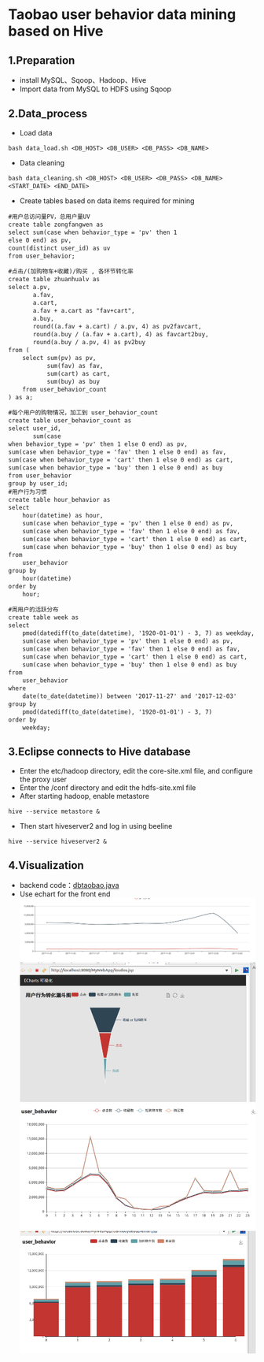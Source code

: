 ﻿# Taobao user behavior data mining based on Hive
## 1.Preparation
- install MySQL、Sqoop、Hadoop、Hive
- Import data from MySQL to HDFS using Sqoop
## 2.Data_process
- Load data
```
bash data_load.sh <DB_HOST> <DB_USER> <DB_PASS> <DB_NAME>
```
- Data cleaning
```
bash data_cleaning.sh <DB_HOST> <DB_USER> <DB_PASS> <DB_NAME> <START_DATE> <END_DATE>
```
- Create tables based on data items required for mining
```
#用户总访问量PV，总用户量UV
create table zongfangwen as
select sum(case when behavior_type = 'pv' then 1
else 0 end) as pv,     
count(distinct user_id) as uv
from user_behavior;
```
```
#点击/(加购物车+收藏)/购买 , 各环节转化率
create table zhuanhualv as
select a.pv,
       a.fav,
       a.cart,
       a.fav + a.cart as "fav+cart",
       a.buy,
       round((a.fav + a.cart) / a.pv, 4) as pv2favcart,
       round(a.buy / (a.fav + a.cart), 4) as favcart2buy,
       round(a.buy / a.pv, 4) as pv2buy
from (
    select sum(pv) as pv,
           sum(fav) as fav,
           sum(cart) as cart,
           sum(buy) as buy
    from user_behavior_count
) as a;
```
```
#每个用户的购物情况，加工到 user_behavior_count
create table user_behavior_count as
select user_id,
       sum(case
when behavior_type = 'pv' then 1 else 0 end) as pv,
sum(case when behavior_type = 'fav' then 1 else 0 end) as fav,      
sum(case when behavior_type = 'cart' then 1 else 0 end) as cart,      
sum(case when behavior_type = 'buy' then 1 else 0 end) as buy 
from user_behavior
group by user_id;
#用户行为习惯
create table hour_behavior as
select
    hour(datetime) as hour,
    sum(case when behavior_type = 'pv' then 1 else 0 end) as pv,
    sum(case when behavior_type = 'fav' then 1 else 0 end) as fav,
    sum(case when behavior_type = 'cart' then 1 else 0 end) as cart,
    sum(case when behavior_type = 'buy' then 1 else 0 end) as buy
from
    user_behavior
group by
    hour(datetime)
order by
    hour;
```
```
#周用户的活跃分布
create table week as
select
    pmod(datediff(to_date(datetime), '1920-01-01') - 3, 7) as weekday,
    sum(case when behavior_type = 'pv' then 1 else 0 end) as pv,
    sum(case when behavior_type = 'fav' then 1 else 0 end) as fav,
    sum(case when behavior_type = 'cart' then 1 else 0 end) as cart,
    sum(case when behavior_type = 'buy' then 1 else 0 end) as buy
from
    user_behavior
where
    date(to_date(datetime)) between '2017-11-27' and '2017-12-03'
group by
    pmod(datediff(to_date(datetime), '1920-01-01') - 3, 7)
order by
    weekday;
```
## 3.Eclipse connects to Hive database
- Enter the etc/hadoop directory, edit the core-site.xml file, and configure the proxy user
- Enter the /conf directory and edit the hdfs-site.xml file
- After starting hadoop, enable metastore
```
hive --service metastore &
```
- Then start hiveserver2 and log in using beeline
```
hive --service hiveserver2 &
```
## 4.Visualization
- backend code：[dbtaobao.java](https://github.com/AI-imp/Datamining/blob/main/dbtaobao.java)
- Use echart for the front end
![img1](https://github.com/AI-imp/Datamining/blob/main/visualize/4.png?raw=true)
![img2](https://github.com/AI-imp/Datamining/blob/main/visualize/3.png?raw=true)
![img3](https://github.com/AI-imp/Datamining/blob/main/visualize/2.png?raw=true)
![img4](https://github.com/AI-imp/Datamining/blob/main/visualize/1.png?raw=true)






